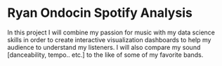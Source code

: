 # Ryan Ondocin Spotify Analysis
In this project I will combine my passion for music with my data science skills in order to create interactive visualization dashboards to help my audience to understand my listeners. I will also compare my sound [danceability, tempo.. etc.] to the like of some of my favorite bands.
